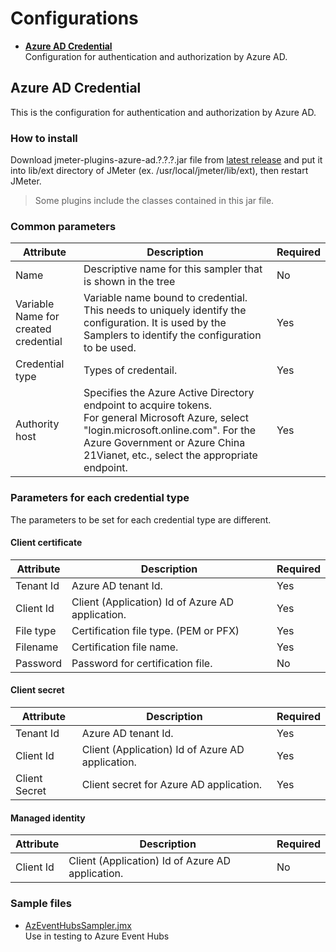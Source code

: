 # Configurations

- **[Azure AD Credential](#azure-ad-credential)**  
    Configuration for authentication and authorization by Azure AD.

## Azure AD Credential

This is the configuration for authentication and authorization by Azure AD.

### How to install

Download jmeter-plugins-azure-ad.?.?.?.jar file from [latest release](https://github.com/pnopjp/jmeter-plugins/releases/latest) and put it into lib/ext directory of JMeter \(ex. /usr/local/jmeter/lib/ext\), then restart JMeter.
> Some plugins include the classes contained in this jar file.

### Common parameters

|Attribute|Description|Required|
|-----|-----|-----|
|Name|Descriptive name for this sampler that is shown in the tree|No|
|Variable Name for created credential|Variable name bound to credential. This needs to uniquely identify the configuration. It is used by the Samplers to identify the configuration to be used.|Yes|
|Credential type|Types of credentail.|Yes|
|Authority host|Specifies the Azure Active Directory endpoint to acquire tokens.<br />For general Microsoft Azure, select "login<span></span>.microsoft.online.com". For the Azure Government or Azure China 21Vianet, etc., select the appropriate endpoint.|Yes|

### Parameters for each credential type

The parameters to be set for each credential type are different.

#### Client certificate

|Attribute|Description|Required|
|-----|-----|-----|
|Tenant Id|Azure AD tenant Id.|Yes|
|Client Id|Client \(Application\) Id of Azure AD application.|Yes|
|File type|Certification file type. \(PEM or PFX\)|Yes|
|Filename|Certification file name.|Yes|
|Password|Password for certification file.|No|

#### Client secret

|Attribute|Description|Required|
|-----|-----|-----|
|Tenant Id|Azure AD tenant Id.|Yes|
|Client Id|Client \(Application\) Id of Azure AD application.|Yes|
|Client Secret|Client secret for Azure AD application.|Yes|

#### Managed identity

|Attribute|Description|Required|
|-----|-----|-----|
|Client Id|Client \(Application\) Id of Azure AD application.|No|

### Sample files

- [AzEventHubsSampler.jmx](../samples/AzEventHubsSampler.jmx)  
    Use in testing to Azure Event Hubs
